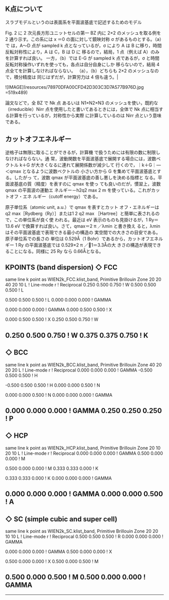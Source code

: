 ## K点について

スラブモデルというのは表面系を平面波基底で記述するためのモデル

Fig. 2 に 2 次元長方形ユニットセルの第一 BZ 内に 2×2 のメッシュを取る例を 2 通り示す。この系には x ＝0 の面に対して鏡映対称 σ があるものとする。（a）で は，A～D 点が sampled k 点となっているが，σ により A は B に移り，時間反転対称性により，A は C，B は D に 移るので，結局，1 点（例えば A）のみを計算すれば良い。 一方，（b）では E-G が sampled k 点であるが，σ と時間 反転対称操作いずれを使っても，各点は自分自身にしか 移らないので，結局 4 点全てを計算しなければならない。 （a），（b）どちらも 2×2 のメッシュなので，積分精度は 同じはずだが，計算労力は 4 倍も違う。|

![IMAGE](resources/78970DFA00CFD42D303C3D7A577B976D.jpg =519x489)

論文などで，全 BZ で Nk 点 あるいは N1×N2×N3 のメッシュを使い，既約な（irreducible）Nirr 点を使用したと書いてあるときには，全体で Nk 点に相当する計算を行っているが，対称性から実際 に計算しているのは Nirr 点という意味である。

## カットオフエネルギー

逆格子は無限に取ることができるが，計算機 で扱うためには有限の数に制限しなければならない。通 常，波動関数を平面波基底で展開する場合には，波数ベ クトル k＋G が大きくなるに連れて展開係数が減少して 行くので，｜k＋G｜― ＜qmax となるように波数ベクトルの 小さい方から G を集めて平面波基底とする。したがっ て，波数 qmax が平面波基底の善し悪しを決める指標と なる。平面波基底の質（精度）を表すのに qmax を使っ ても良いのだが，慣習上，波数 qmax の平面波の運動エ ネルギー－h2q2 max 2 m を使っている。これがカットオフ・エネ ルギー（cutoff energy）である。

原子単位系（atomic unit, a.u.）で qmax を表すとカット オフ・エネルギーは q2 max［Rydberg（Ry）］または1 2 q2 max ［Hartree］と簡単に表されるので，この単位系が良く使 われる。最近は eV 表示のものも見掛けるが，1 Ry＝13.6 eV で換算すれば良い。さて，qmax＝2 π ／λmin と書き換え ると，λmin はその平面波基底で表現できる最小の構造の 実空間での大きさの目安である。原子単位系での長さの 単位は 0.529Å（1 Bohr）であるから，カットオフエネル ギー 1 Ry の平面波基底では 0.529×2 π ／1＝3.3Åの大 きさの構造が表現できることになる。同様に 25 Ry なら 0.66Åとなる。

KPOINTS (band dispersion)
◇ FCC
--------------------
same line k point  as WIEN2k_FCC.klist_band, Primitive Brillouin Zone
20 20 40 20 10
L ! Line-mode
r ! Reciprocal
0.250 0.500 0.750 ! W
0.500 0.500 0.500 ! L

0.500 0.500 0.500 ! L
0.000 0.000 0.000 ! GAMMA

0.000 0.000 0.000 ! GAMMA
0.000 0.500 0.500 ! X

0.000 0.500 0.500 ! X
0.250 0.500 0.750 ! W

0.250 0.500 0.750 ! W
0.375 0.375 0.750 ! K
--------------------

◇ BCC
--------------------
same line k point as WIEN2k_BCC.klist_band, Primitive Brillouin Zone
40 20 20 20
L ! Line-mode
r ! Reciprocal
0.000 0.000 0.000 ! GAMMA
-0.500 0.500 0.500 ! H

-0.500 0.500 0.500 ! H
0.000 0.000 0.500 ! N

0.000 0.000 0.500 ! N
0.000 0.000 0.000 ! GAMMA

0.000 0.000 0.000 ! GAMMA
0.250 0.250 0.250 ! P
--------------------

◇ HCP
--------------------
same line k point as WIEN2k_HCP.klist_band, Primitive Brillouin Zone
20 10 20 10
L ! Line-mode
r ! Reciprocal
0.000 0.000 0.000 ! GAMMA
0.500 0.000 0.000 ! M

0.500 0.000 0.000 ! M
0.333 0.333 0.000 ! K

0.333 0.333 0.000 ! K
0.000 0.000 0.000 ! GAMMA

0.000 0.000 0.000 ! GAMMA
0.000 0.000 0.500 ! A
--------------------

◇ SC (simple cubic and super cell)
--------------------
same line k point as WIEN2k_SC.klist_band, Primitive Brillouin Zone
20 20 10 10
L ! Line-mode
r ! Reciprocal
0.500 0.500 0.500 ! R
0.000 0.000 0.000 ! GAMMA

0.000 0.000 0.000 ! GAMMA
0.500 0.000 0.000 ! X

0.500 0.000 0.000 ! X
0.500 0.000 0.500 ! M

0.500 0.000 0.500 ! M
0.500 0.000 0.000 ! GAMMA
--------------------
------------------------------------------------------------------------------